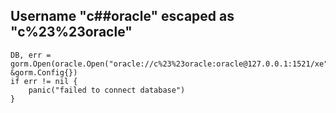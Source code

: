 ## Username "c##oracle" escaped as "c%23%23oracle"

```
DB, err = gorm.Open(oracle.Open("oracle://c%23%23oracle:oracle@127.0.0.1:1521/xe"), &gorm.Config{})
if err != nil {
	panic("failed to connect database")
}
```
